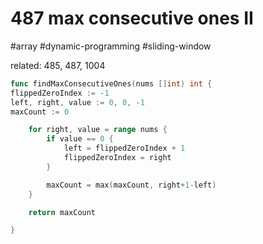 # 487 max consecutive ones II

#array #dynamic-programming #sliding-window

related: 485, 487, 1004

```go
func findMaxConsecutiveOnes(nums []int) int {
flippedZeroIndex := -1
left, right, value := 0, 0, -1
maxCount := 0

    for right, value = range nums {
    	if value == 0 {
    		left = flippedZeroIndex + 1
    		flippedZeroIndex = right
    	}

    	maxCount = max(maxCount, right+1-left)
    }

    return maxCount

}
```
